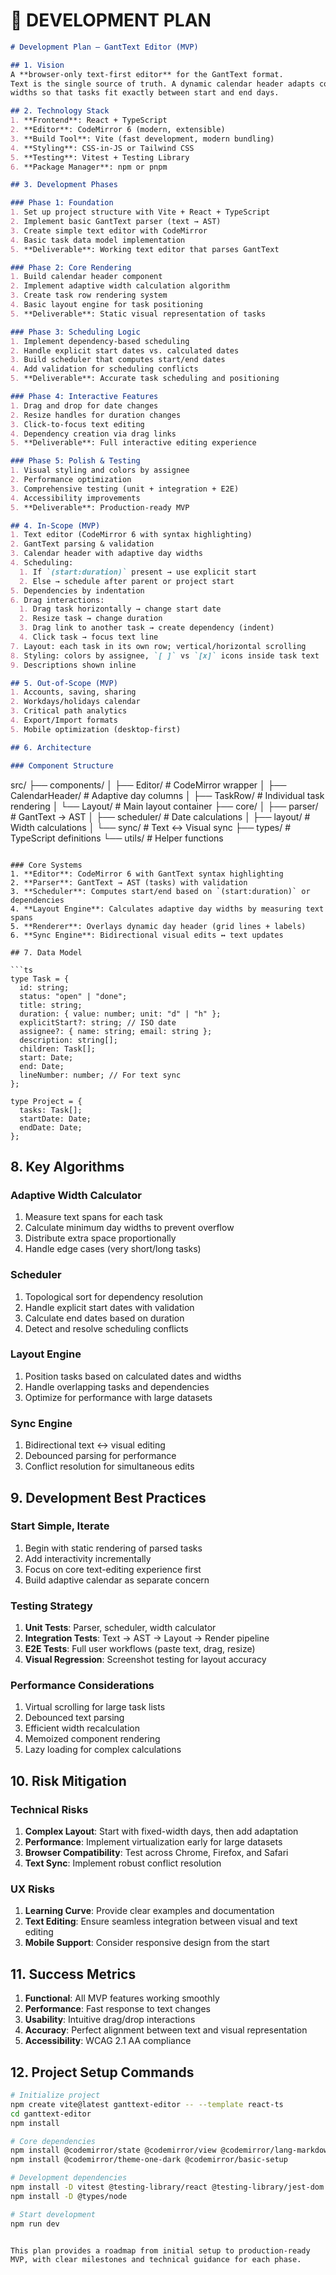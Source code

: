 # 📄 DEVELOPMENT PLAN

```markdown
# Development Plan — GantText Editor (MVP)

## 1. Vision
A **browser-only text-first editor** for the GantText format.
Text is the single source of truth. A dynamic calendar header adapts column
widths so that tasks fit exactly between start and end days.

## 2. Technology Stack
1. **Frontend**: React + TypeScript
2. **Editor**: CodeMirror 6 (modern, extensible)
3. **Build Tool**: Vite (fast development, modern bundling)
4. **Styling**: CSS-in-JS or Tailwind CSS
5. **Testing**: Vitest + Testing Library
6. **Package Manager**: npm or pnpm

## 3. Development Phases

### Phase 1: Foundation
1. Set up project structure with Vite + React + TypeScript
2. Implement basic GantText parser (text → AST)
3. Create simple text editor with CodeMirror
4. Basic task data model implementation
5. **Deliverable**: Working text editor that parses GantText

### Phase 2: Core Rendering
1. Build calendar header component
2. Implement adaptive width calculation algorithm
3. Create task row rendering system
4. Basic layout engine for task positioning
5. **Deliverable**: Static visual representation of tasks

### Phase 3: Scheduling Logic
1. Implement dependency-based scheduling
2. Handle explicit start dates vs. calculated dates
3. Build scheduler that computes start/end dates
4. Add validation for scheduling conflicts
5. **Deliverable**: Accurate task scheduling and positioning

### Phase 4: Interactive Features
1. Drag and drop for date changes
2. Resize handles for duration changes
3. Click-to-focus text editing
4. Dependency creation via drag links
5. **Deliverable**: Full interactive editing experience

### Phase 5: Polish & Testing
1. Visual styling and colors by assignee
2. Performance optimization
3. Comprehensive testing (unit + integration + E2E)
4. Accessibility improvements
5. **Deliverable**: Production-ready MVP

## 4. In-Scope (MVP)
1. Text editor (CodeMirror 6 with syntax highlighting)
2. GantText parsing & validation
3. Calendar header with adaptive day widths
4. Scheduling:
  1. If `(start:duration)` present → use explicit start
  2. Else → schedule after parent or project start
5. Dependencies by indentation
6. Drag interactions:
  1. Drag task horizontally → change start date
  2. Resize task → change duration
  3. Drag link to another task → create dependency (indent)
  4. Click task → focus text line
7. Layout: each task in its own row; vertical/horizontal scrolling
8. Styling: colors by assignee, `[ ]` vs `[x]` icons inside task text
9. Descriptions shown inline

## 5. Out-of-Scope (MVP)
1. Accounts, saving, sharing
2. Workdays/holidays calendar
3. Critical path analytics
4. Export/Import formats
5. Mobile optimization (desktop-first)

## 6. Architecture

### Component Structure

```
src/
├── components/
│   ├── Editor/           # CodeMirror wrapper
│   ├── CalendarHeader/   # Adaptive day columns
│   ├── TaskRow/         # Individual task rendering
│   └── Layout/          # Main layout container
├── core/
│   ├── parser/          # GantText → AST
│   ├── scheduler/       # Date calculations
│   ├── layout/          # Width calculations
│   └── sync/            # Text ↔ Visual sync
├── types/               # TypeScript definitions
└── utils/               # Helper functions
```

### Core Systems
1. **Editor**: CodeMirror 6 with GantText syntax highlighting
2. **Parser**: GantText → AST (tasks) with validation
3. **Scheduler**: Computes start/end based on `(start:duration)` or dependencies
4. **Layout Engine**: Calculates adaptive day widths by measuring text spans
5. **Renderer**: Overlays dynamic day header (grid lines + labels)
6. **Sync Engine**: Bidirectional visual edits ↔ text updates

## 7. Data Model

```ts
type Task = {
  id: string;
  status: "open" | "done";
  title: string;
  duration: { value: number; unit: "d" | "h" };
  explicitStart?: string; // ISO date
  assignee?: { name: string; email: string };
  description: string[];
  children: Task[];
  start: Date;
  end: Date;
  lineNumber: number; // For text sync
};

type Project = {
  tasks: Task[];
  startDate: Date;
  endDate: Date;
};
```

## 8. Key Algorithms

### Adaptive Width Calculator
1. Measure text spans for each task
2. Calculate minimum day widths to prevent overflow
3. Distribute extra space proportionally
4. Handle edge cases (very short/long tasks)

### Scheduler
1. Topological sort for dependency resolution
2. Handle explicit start dates with validation
3. Calculate end dates based on duration
4. Detect and resolve scheduling conflicts

### Layout Engine
1. Position tasks based on calculated dates and widths
2. Handle overlapping tasks and dependencies
3. Optimize for performance with large datasets

### Sync Engine
1. Bidirectional text ↔ visual editing
2. Debounced parsing for performance
3. Conflict resolution for simultaneous edits

## 9. Development Best Practices

### Start Simple, Iterate
1. Begin with static rendering of parsed tasks
2. Add interactivity incrementally
3. Focus on core text-editing experience first
4. Build adaptive calendar as separate concern

### Testing Strategy
1. **Unit Tests**: Parser, scheduler, width calculator
2. **Integration Tests**: Text → AST → Layout → Render pipeline
3. **E2E Tests**: Full user workflows (paste text, drag, resize)
4. **Visual Regression**: Screenshot testing for layout accuracy

### Performance Considerations
1. Virtual scrolling for large task lists
2. Debounced text parsing
3. Efficient width recalculation
4. Memoized component rendering
5. Lazy loading for complex calculations

## 10. Risk Mitigation

### Technical Risks
1. **Complex Layout**: Start with fixed-width days, then add adaptation
2. **Performance**: Implement virtualization early for large datasets
3. **Browser Compatibility**: Test across Chrome, Firefox, and Safari
4. **Text Sync**: Implement robust conflict resolution

### UX Risks
1. **Learning Curve**: Provide clear examples and documentation
2. **Text Editing**: Ensure seamless integration between visual and text editing
3. **Mobile Support**: Consider responsive design from the start

## 11. Success Metrics
1. **Functional**: All MVP features working smoothly
2. **Performance**: Fast response to text changes
3. **Usability**: Intuitive drag/drop interactions
4. **Accuracy**: Perfect alignment between text and visual representation
5. **Accessibility**: WCAG 2.1 AA compliance

## 12. Project Setup Commands
```bash
# Initialize project
npm create vite@latest ganttext-editor -- --template react-ts
cd ganttext-editor
npm install

# Core dependencies
npm install @codemirror/state @codemirror/view @codemirror/lang-markdown
npm install @codemirror/theme-one-dark @codemirror/basic-setup

# Development dependencies
npm install -D vitest @testing-library/react @testing-library/jest-dom
npm install -D @types/node

# Start development
npm run dev
```
```

This plan provides a roadmap from initial setup to production-ready MVP, with clear milestones and technical guidance for each phase.
